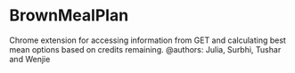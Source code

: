 # BrownMealPlan
Chrome extension for accessing information from GET and calculating best mean options based on credits remaining.
@authors: Julia, Surbhi, Tushar and Wenjie

